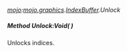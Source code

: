 _[mojo](../../modules/mojo/mojo-module.md):[mojo.graphics](../../modules/mojo/mojo-graphics.md).[IndexBuffer](../../modules/mojo/mojo-graphics-indexbuffer.md).Unlock_
##### Method Unlock:Void(  )
Unlocks indices.
